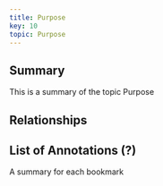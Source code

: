 ```yaml
---
title: Purpose
key: 10
topic: Purpose
---
```


## Summary

This is a summary of the topic Purpose

## Relationships

## List of Annotations (?) 

<div class="ui basic segments">
  <div class="ui segment">
    <p>A summary for each bookmark</p>
  </div>
</div>


